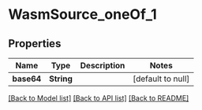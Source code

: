 # WasmSource_oneOf_1

## Properties

| Name       | Type       | Description | Notes             |
| ---------- | ---------- | ----------- | ----------------- |
| **base64** | **String** |             | [default to null] |

[[Back to Model list]](../README.md#documentation-for-models) [[Back to API list]](../README.md#documentation-for-api-endpoints) [[Back to README]](../README.md)
